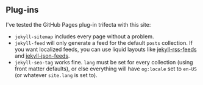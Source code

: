 ## Plug-ins

I've tested the GitHub Pages plug-in trifecta with this site:

- `jekyll-sitemap` includes every page without a problem.
- `jekyll-feed` will only generate a feed for the default `posts` collection. If you want localized feeds, you can use liquid layouts like [jekyll-rss-feeds](https://github.com/snaptortoise/jekyll-rss-feeds) and [jekyll-json-feeds](https://github.com/snaptortoise/jekyll-json-feeds).
- `jekyll-seo-tag` works fine. `lang` must be set for every collection (using front matter defaults), or else everything will have `og:locale` set to `en-US` (or whatever `site.lang` is set to).


